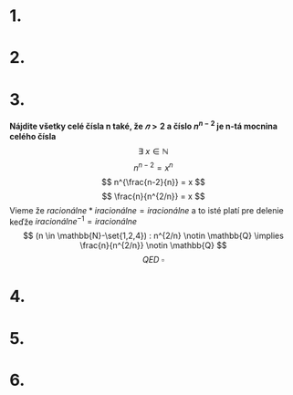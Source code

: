 # 1.

# 2.

# 3. 
**Nájdite všetky celé čísla n také, že $𝑛 > 2$ a čı́slo $n^{n-2}$ je n-tá mocnina celého čı́sla**
\
$$ \exists\ x \in \mathbb{N} $$
$$ n^{n-2} = x^n $$
$$ n^{\frac{n-2}{n}} = x $$
$$ \frac{n}{n^{2/n}} = x $$
Vieme že $racionálne * iracionálne = iracionálne$ a to isté platí pre delenie keďže $iracionálne^{-1} = iracionálne$ 
$$ (n \in \mathbb{N}-\set{1,2,4}) : n^{2/n} \notin \mathbb{Q} \implies \frac{n}{n^{2/n}} \notin \mathbb{Q} $$
$$ QED\ \square $$

# 4.

# 5.

# 6.